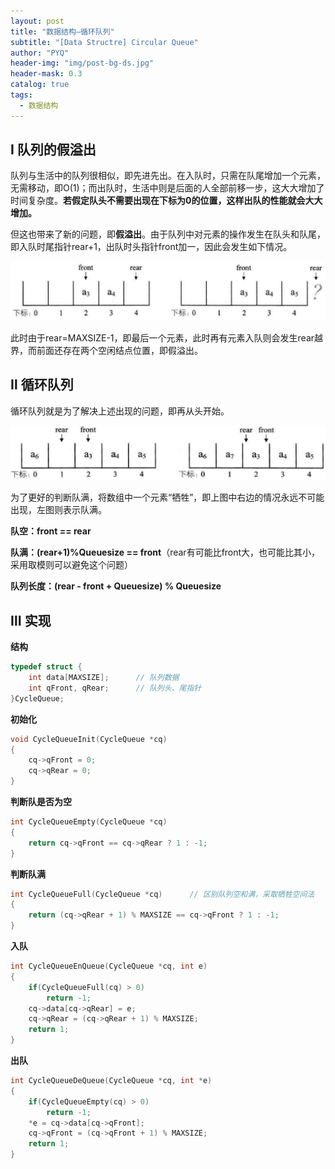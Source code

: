 ```yaml
---
layout: post
title: "数据结构—循环队列"
subtitle: "[Data Structre] Circular Queue"
author: "PYQ"
header-img: "img/post-bg-ds.jpg"
header-mask: 0.3
catalog: true
tags:
  - 数据结构
---
```


## Ⅰ 队列的假溢出

队列与生活中的队列很相似，即先进先出。在入队时，只需在队尾增加一个元素，无需移动，即O(1)；而出队时，生活中则是后面的人全部前移一步，这大大增加了时间复杂度。**若假定队头不需要出现在下标为0的位置，这样出队的性能就会大大增加。**

但这也带来了新的问题，即**假溢出**。由于队列中对元素的操作发生在队头和队尾，即入队时尾指针rear+1，出队时头指针front加一，因此会发生如下情况。

![image-20220419191925617](/img/in-post/data-structure-3.png)

此时由于rear=MAXSIZE-1，即最后一个元素，此时再有元素入队则会发生rear越界，而前面还存在两个空闲结点位置，即假溢出。

## Ⅱ 循环队列

循环队列就是为了解决上述出现的问题，即再从头开始。

![image-20220419193021012](/img/in-post/data-structure-4.png)

为了更好的判断队满，将数组中一个元素“牺牲”，即上图中右边的情况永远不可能出现，左图则表示队满。

**队空：front == rear**

**队满：(rear+1)%Queuesize == front**（rear有可能比front大，也可能比其小，采用取模则可以避免这个问题）

**队列长度：(rear - front + Queuesize) % Queuesize**

## Ⅲ 实现

**结构**

```c
typedef struct {
    int data[MAXSIZE];      // 队列数据
    int qFront, qRear;      // 队列头、尾指针
}CycleQueue;
```

**初始化**

```c
void CycleQueueInit(CycleQueue *cq)
{
    cq->qFront = 0;
    cq->qRear = 0;
}
```

**判断队是否为空**

```c
int CycleQueueEmpty(CycleQueue *cq)
{
    return cq->qFront == cq->qRear ? 1 : -1;
}
```

**判断队满**

```c
int CycleQueueFull(CycleQueue *cq)      // 区别队列空和满，采取牺牲空间法
{
    return (cq->qRear + 1) % MAXSIZE == cq->qFront ? 1 : -1;
}
```

**入队**

```c
int CycleQueueEnQueue(CycleQueue *cq, int e)
{
    if(CycleQueueFull(cq) > 0)
        return -1;
    cq->data[cq->qRear] = e;
    cq->qRear = (cq->qRear + 1) % MAXSIZE;
    return 1;
}
```

**出队**

```c
int CycleQueueDeQueue(CycleQueue *cq, int *e)
{
    if(CycleQueueEmpty(cq) > 0)
        return -1;
    *e = cq->data[cq->qFront];
    cq->qFront = (cq->qFront + 1) % MAXSIZE;
    return 1;
}
```

